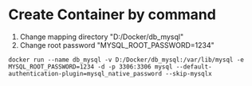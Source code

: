 # Create Container by command
1. Change mapping directory "D:/Docker/db_mysql"
2. Change root password "MYSQL_ROOT_PASSWORD=1234"

```
docker run --name db_mysql -v D:/Docker/db_mysql:/var/lib/mysql -e MYSQL_ROOT_PASSWORD=1234 -d -p 3306:3306 mysql --default-authentication-plugin=mysql_native_password --skip-mysqlx
```
